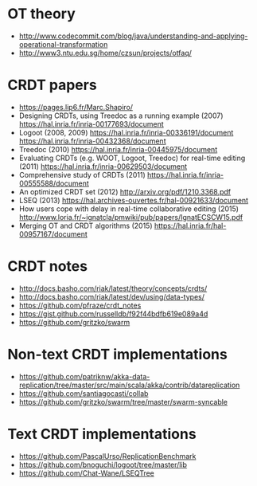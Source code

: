 # OT theory

- http://www.codecommit.com/blog/java/understanding-and-applying-operational-transformation
- http://www3.ntu.edu.sg/home/czsun/projects/otfaq/

# CRDT papers

- https://pages.lip6.fr/Marc.Shapiro/
- Designing CRDTs, using Treedoc as a running example (2007)
  https://hal.inria.fr/inria-00177693/document
- Logoot (2008, 2009)
  https://hal.inria.fr/inria-00336191/document
  https://hal.inria.fr/inria-00432368/document
- Treedoc (2010)
  https://hal.inria.fr/inria-00445975/document
- Evaluating CRDTs (e.g. WOOT, Logoot, Treedoc) for real-time editing (2011)
  https://hal.inria.fr/inria-00629503/document
- Comprehensive study of CRDTs (2011)
  https://hal.inria.fr/inria-00555588/document
- An optimized CRDT set (2012)
  http://arxiv.org/pdf/1210.3368.pdf
- LSEQ (2013)
  https://hal.archives-ouvertes.fr/hal-00921633/document
- How users cope with delay in real-time collaborative editing (2015)
  http://www.loria.fr/~ignatcla/pmwiki/pub/papers/IgnatECSCW15.pdf
- Merging OT and CRDT algorithms (2015)
  https://hal.inria.fr/hal-00957167/document

# CRDT notes

- http://docs.basho.com/riak/latest/theory/concepts/crdts/
- http://docs.basho.com/riak/latest/dev/using/data-types/
- https://github.com/pfraze/crdt_notes
- https://gist.github.com/russelldb/f92f44bdfb619e089a4d
- https://github.com/gritzko/swarm

# Non-text CRDT implementations

- https://github.com/patriknw/akka-data-replication/tree/master/src/main/scala/akka/contrib/datareplication
- https://github.com/santiagocasti/collab
- https://github.com/gritzko/swarm/tree/master/swarm-syncable

# Text CRDT implementations

- https://github.com/PascalUrso/ReplicationBenchmark
- https://github.com/bnoguchi/logoot/tree/master/lib
- https://github.com/Chat-Wane/LSEQTree
